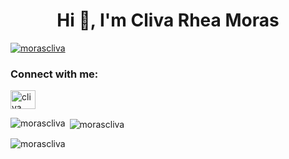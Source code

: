 
<h1 align="center">Hi 👋, I'm Cliva Rhea Moras</h1>
<p align="left"> <a href="https://github.com/ryo-ma/github-profile-trophy"><img src="https://github-profile-trophy.vercel.app/?username=morascliva" alt="morascliva" /></a> </p>

<h3 align="left">Connect with me:</h3>
<p align="left">
<a href="https://linkedin.com/in/cliva moras" target="blank"><img align="center" src="https://raw.githubusercontent.com/rahuldkjain/github-profile-readme-generator/master/src/images/icons/Social/linked-in-alt.svg" alt="cliva moras" height="30" width="40" /></a>
</p>

<p><img align="left" src="https://github-readme-stats.vercel.app/api/top-langs?username=morascliva&show_icons=true&locale=en&layout=compact" alt="morascliva" /></p>

<p>&nbsp;<img align="center" src="https://github-readme-stats.vercel.app/api?username=morascliva&show_icons=true&locale=en" alt="morascliva" /></p>

<p><img align="center" src="https://github-readme-streak-stats.herokuapp.com/?user=morascliva&" alt="morascliva" /></p>
